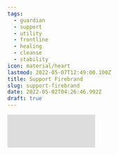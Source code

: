 ```yaml
---
tags:
  - guardian
  - support
  - utility
  - frontline
  - healing
  - cleanse
  - stability
icon: material/heart
lastmod: 2022-05-07T12:49:00.100Z
title: Support Firebrand
slug: support-firebrand
date: 2022-05-02T04:26:46.992Z
draft: true
---
```

<style>
  #outerdiv 
{ 
width:200px; 
height:75px; 
overflow:hidden; 
position:relative; 
}

#innerIframe 
{ 
position:absolute; 
top:-370px; 
left:-1050px; 
width:1300px; 
height:1450px; 
}
</style>
<div id="outerdiv"> 
<iframe src="https://optimizer.discretize.eu/build/?m=fractals&v=2&data=XQAAAAKfAAAAAAAAAABuAACjtm5kAy-0tIT3Un44Gmlz7HEPDAHHSGr5xulD7tKGhJVNzvo_UspYCe0w9jiHuPZdfSKtVHgjy9y6RXR6FJePXG-GpiP9vr5RdtkD4MjlqaC_azN6UHxnNr3gXNe161XQRdmkuGSY0IyusUrX275we2mC39Op9ua2_O-2JeXyR0e5CjRebDVaQplTTrctMTR2uZ5_-mZogA" id="innerIframe" scrolling="no"></iframe> 
</div>

